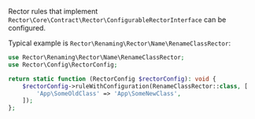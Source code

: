 Rector rules that implement `Rector\Core\Contract\Rector\ConfigurableRectorInterface` can be configured.

Typical example is `Rector\Renaming\Rector\Name\RenameClassRector`:

```php
use Rector\Renaming\Rector\Name\RenameClassRector;
use Rector\Config\RectorConfig;

return static function (RectorConfig $rectorConfig): void {
    $rectorConfig->ruleWithConfiguration(RenameClassRector::class, [
        'App\SomeOldClass' => 'App\SomeNewClass',
    ]);
};
```
